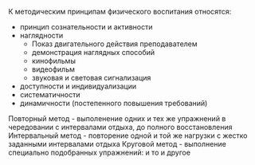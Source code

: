 К методическим принципам физического воспитания относятся:

- принцип сознательности и активности
- наглядности
	- Показ двигательного действия преподавателем
	- демонстрация наглядных способий
	- кинофильмы
	- видеофильм
	- звуковая и световая сигнализация
- доступности и индивидуализации
- систематичности
- динамичности (постепенного повышения требований)

Повторный метод - выполенение одних и тех же упражнений в чередовании с интервалами отдыха, до полного восстановления
Интервальный метод - повторение одной и той же нагрузки с жестко заданными интервалами отдыха
Круговой метод - выполнение специально подобранных упражнений: и то и другое